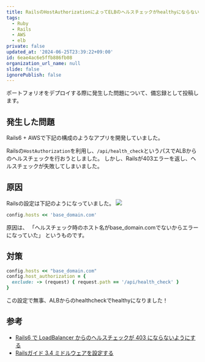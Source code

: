 ```yaml
---
title: RailsのHostAuthorizationによってELBのヘルスチェックがhealthyにならない
tags:
  - Ruby
  - Rails
  - AWS
  - elb
private: false
updated_at: '2024-06-25T23:39:22+09:00'
id: 6eae4ac6e5ffb886fb08
organization_url_name: null
slide: false
ignorePublish: false
---
```


ポートフォリオをデプロイする際に発生した問題について、備忘録として投稿します。

## 発生した問題

Rails6 + AWSで下記の構成のようなアプリを開発していました。

Railsの`HostAuthorization`を利用し、`/api/health_check`というパスでALBからのヘルスチェックを行おうとしました。
しかし、Railsが403エラーを返し、ヘルスチェックが失敗してしまいました。

## 原因

Railsの設定は下記のようになっていました。
![](https://raw.githubusercontent.com/nomikazu-x/post-zenn-qiita/master/images/prettier-plugin-astro-organize-imports/alb-esc-nginx-rails-rds.jpg)

```ruby:environments/production.rb
config.hosts << 'base_domain.com'
```

原因は、
「ヘルスチェック時のホスト名がbase_domain.comでないからエラーになっていた」
というものです。

## 対策
```ruby:environments/production.rb
config.hosts << "base_domain.com"
config.host_authorization = { 
  exclude: -> (request) { request.path == '/api/health_check' }
}
```

この設定で無事、ALBからのhealthcheckでhealthyになりました！

## 参考
- [Rails6 で LoadBalancer からのヘルスチェックが 403 にならないようにする](https://qiita.com/takahiro-nakayama/items/33333333333333333333)
- [Railsガイド 3.4 ミドルウェアを設定する](https://railsguides.jp/configuring.html#configuring-middleware)
